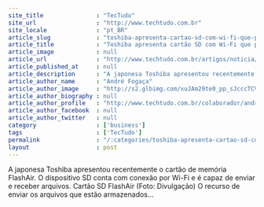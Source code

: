 ```yaml
---
site_title               : "TecTudo"
site_url                 : "http://www.techtudo.com.br"
site_locale              : "pt_BR"
article_slug             : "toshiba-apresenta-cartao-sd-com-wi-fi-que-pode-enviar-e-receber-arquivos"
article_title            : "Toshiba apresenta cartão SD com Wi-Fi que pode enviar e receber arquivos"
article_image            : null
article_url              : "http://www.techtudo.com.br/artigos/noticia/2011/09/toshiba-apresenta-cartao-sd-com-wi-fi-que-pode-enviar-e-receber-arquivos.html"
article_published_at     : null
article_description      : "A japonesa Toshiba apresentou recentemente o cartão de memória FlashAir. O dispositivo SD conta com conexão por Wi-Fi e é capaz de enviar e receber arquivos. Cartão SD FlashAir (Foto: Divulgação) O recurso de enviar os arquivos que estão armazenados..."
article_author_name      : "André Fogaça"
article_author_image     : "http://s2.glbimg.com/xuJAm29te0_pp_sJcccTCVfjwmM=/30x30/s2.glbimg.com/EihwZBjZ6aRs9ZFmaulWwgVnI6c=/0x0:140x140/75x75/s.glbimg.com/po/tt2/f/original/2013/01/24/foto_andre_fogaca.jpg"
article_author_biography : null
article_author_profile   : "http://www.techtudo.com.br/colaborador/andre-fogaca.html"
article_author_facebook  : null
article_author_twitter   : null
category                 : ['business']
tags                     : ['TecTudo']
permalink                : "/:categories/toshiba-apresenta-cartao-sd-com-wi-fi-que-pode-enviar-e-receber-arquivos/"
layout                   : post
---
```


A japonesa Toshiba apresentou recentemente o cartão de memória FlashAir. O dispositivo SD conta com conexão por Wi-Fi e é capaz de enviar e receber arquivos. Cartão SD FlashAir (Foto: Divulgação) O recurso de enviar os arquivos que estão armazenados...
